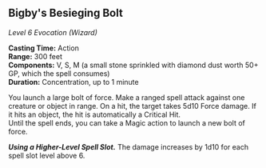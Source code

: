 ## Bigby's Besieging Bolt
*Level 6 Evocation (Wizard)*

**Casting Time:** Action  
**Range:** 300 feet  
**Components:** V, S, M (a small stone sprinkled with diamond dust worth 50+ GP, which the spell consumes)  
**Duration:** Concentration, up to 1 minute

You launch a large bolt of force. Make a ranged spell attack against one creature or object in range. On a hit, the target takes 5d10 Force damage. If it hits an object, the hit is automatically a Critical Hit.  
Until the spell ends, you can take a Magic action to launch a new bolt of force.

***Using a Higher-Level Spell Slot.*** The damage increases by 1d10 for each spell slot level above 6.